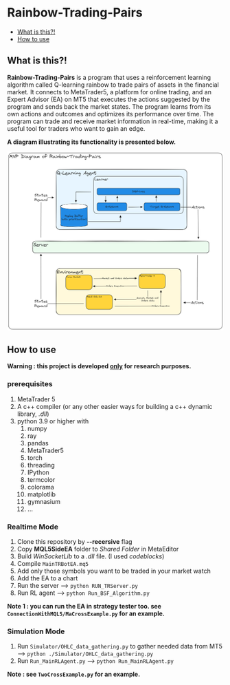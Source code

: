 # Rainbow-Trading-Pairs

- [What is this?!](#what-is-this)
- [How to use](#how-to-use)

## What is this?!

**Rainbow-Trading-Pairs** is a program that uses a reinforcement learning algorithm called Q-learning rainbow to trade pairs of assets in the financial market. It connects to MetaTrader5, a platform for online trading, and an Expert Advisor (EA) on MT5 that executes the actions suggested by the program and sends back the market states. The program learns from its own actions and outcomes and optimizes its performance over time. The program can trade and receive market information in real-time, making it a useful tool for traders who want to gain an edge.

**A diagram illustrating its functionality is presented below.**

![Rainbow-Trading-Pairs.excalidraw.png](./Docs/Excalidraw/Rainbow-Trading-Pairs.excalidraw.png)

## How to use

**Warning : this project is developed <u>only</u> for research purposes.**

### prerequisites

1. MetaTrader 5
2. A c++ compiler (or any other easier ways for building a c++ dynamic library, *.dll*)
3. python 3.9 or higher with
	1. numpy
	2. ray
	3. pandas
	4. MetaTrader5
	5. torch
	6. threading
	7. IPython
	8. termcolor
	9. colorama
	10. matplotlib
	11. gymnasium
	12.  ...

### Realtime Mode

1. Clone this repository by **--recersive** flag
2. Copy **MQL5SideEA** folder to *Shared Folder* in MetaEditor
3. Build *WinSocketLib* to a *.dll* file. (I used *codeblocks*)
4. Compile `MainTRBotEA.mq5`
5. Add only those symbols you want to be traded in your market watch
6. Add the EA to a chart
7. Run the server  -->  `python RUN_TRServer.py`
8. Run RL agent    -->  `python Run_BSF_Algorithm.py`

**Note 1 : you can run the EA in strategy tester too. see `ConnectionWithMQL5/MaCrossExample.py` for an example.**

### Simulation Mode

1. Run `Simulator/OHLC_data_gathering.py` to gather needed data from MT5   -->  `python ./Simulator/OHLC_data_gathering.py`
2. Run `Run_MainRLAgent.py`  --> `python Run_MainRLAgent.py`

**Note : see `TwoCrossExample.py` for an example.**
